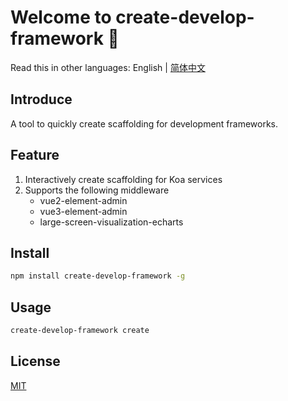 # Welcome to create-develop-framework 👋

Read this in other languages: English | [简体中文](./README.zh-CN.md)

## Introduce

A tool to quickly create scaffolding for development frameworks.

## Feature

  1. Interactively create scaffolding for Koa services
  2. Supports the following middleware
      - vue2-element-admin
      - vue3-element-admin
      - large-screen-visualization-echarts

## Install
```bash
npm install create-develop-framework -g
```
## Usage
```bash
create-develop-framework create
```
## License

[MIT](./LICENSE)